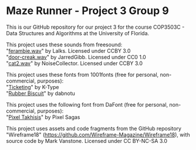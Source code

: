 # Maze Runner - Project 3 Group 9  
This is our GitHub repository for our project 3 for the course COP3503C - Data Structures and Algorithms at the University of Florida.  

This project uses these sounds from freesound:  
"[ferambie.wav](https://freesound.org/people/Lalks/sounds/316828/)" by Lalks. Licensed under CCBY 3.0  
"[door-creak.wav](https://freesound.org/people/JarredGibb/sounds/219499/)" by JarredGibb. Licensed under CC0 1.0  
"[cat2.wav](https://freesound.org/people/NoiseCollector/sounds/4914/)" by NoiseCollector. Licensed under CCBY 3.0  

This project uses these fonts from 1001fonts (free for personal, non-commercial, purposes):  
"[Ticketing](https://www.1001fonts.com/ticketing-font.html)" by K-Type  
"[Rubber Biscuit](https://www.1001fonts.com/rubber-biscuit-font.html)" by dabnotu  

This project uses the following font from DaFont (free for personal, non-commercial, purposes):  
"[Pixel Takhisis](https://www.dafont.com/pixel-takhisis.font)" by Pixel Sagas  

This project uses assets and code fragments from the GitHub repository "Wireframe18" (https://github.com/Wireframe-Magazine/Wireframe18), with source code by Mark Vanstone. Licensed under CC BY-NC-SA 3.0
